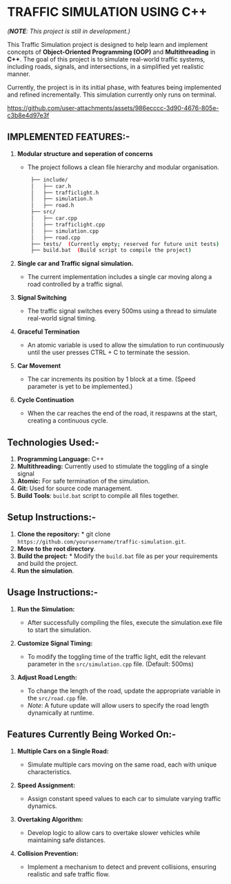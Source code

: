 # TRAFFIC SIMULATION USING C++ 
_(**NOTE**: This project is still in development.)_

This Traffic Simulation project is designed to help learn and implement concepts of **Object-Oriented Programming (OOP)** and **Multithreading** in **C++**. The goal of this project is to simulate real-world traffic systems, including roads, signals, and intersections, in a simplified yet realistic manner. 

Currently, the project is in its initial phase, with features being implemented and refined incrementally. This simulation currently only runs on terminal.



https://github.com/user-attachments/assets/986ecccc-3d90-4676-805e-c3b8e4d97e3f



## IMPLEMENTED FEATURES:-
1) **Modular structure and seperation of concerns**
   * The project follows a clean file hierarchy and modular organisation.
     
     ```bash
      ├── include/  
      │   ├── car.h  
      │   ├── trafficlight.h  
      │   ├── simulation.h  
      │   ├── road.h  
      ├── src/  
      │   ├── car.cpp  
      │   ├── trafficlight.cpp  
      │   ├── simulation.cpp  
      │   ├── road.cpp  
      ├── tests/  (Currently empty; reserved for future unit tests)  
      ├── build.bat  (Build script to compile the project)  
     ```
 
2) **Single car and Traffic signal simulation.**
    * The current implementation includes a single car moving along a road controlled by a traffic signal.

3) **Signal Switching**
    * The traffic signal switches every 500ms using a thread to simulate real-world signal timing.

4) **Graceful Termination**
    * An atomic variable is used to allow the simulation to run continuously until the user presses CTRL + C to terminate the session.
      
5) **Car Movement**
    * The car increments its position by 1 block at a time. (Speed parameter is yet to be implemented.)
     
6) **Cycle Continuation**
    * When the car reaches the end of the road, it respawns at the start, creating a continuous cycle.


## **Technologies Used:-**
1) **Programming Language:** C++
2) **Multithreading:** Currently used to stimulate the toggling of a single signal
3) **Atomic:** For safe termination of the simulation.
4) **Git:** Used for source code management.
5) **Build Tools**: `build.bat` script to compile all files together.


## **Setup Instructions:-**
1) **Clone the repository:**
       * git clone `https://github.com/yourusername/traffic-simulation.git`.
2) **Move to the root directory**.
3) **Build the project:**
       * Modify the `build.bat` file as per your requirements and build the project.
4) **Run the simulation**.


## **Usage Instructions:-**
1) **Run the Simulation:**
    * After successfully compiling the files, execute the simulation.exe file to start the simulation.
     
2) **Customize Signal Timing:**
    * To modify the toggling time of the traffic light, edit the relevant parameter in the `src/simulation.cpp` file. (Default: 500ms)

3) **Adjust Road Length:**
    * To change the length of the road, update the appropriate variable in the `src/road.cpp` file.
    * _Note_: A future update will allow users to specify the road length dynamically at runtime.


## **Features Currently Being Worked On:-**
1) **Multiple Cars on a Single Road:**
    * Simulate multiple cars moving on the same road, each with unique characteristics.

2) **Speed Assignment:**
    * Assign constant speed values to each car to simulate varying traffic dynamics.

3) **Overtaking Algorithm:**
    * Develop logic to allow cars to overtake slower vehicles while maintaining safe distances.

4) **Collision Prevention:**
    * Implement a mechanism to detect and prevent collisions, ensuring realistic and safe traffic flow.
